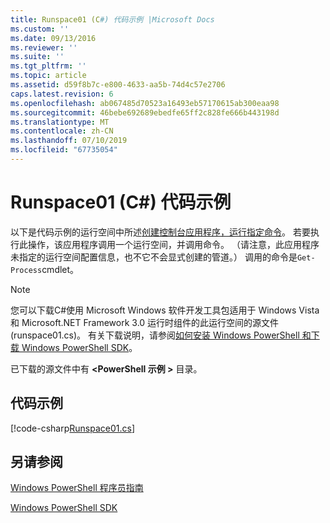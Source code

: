 ```yaml
---
title: Runspace01 (C#) 代码示例 |Microsoft Docs
ms.custom: ''
ms.date: 09/13/2016
ms.reviewer: ''
ms.suite: ''
ms.tgt_pltfrm: ''
ms.topic: article
ms.assetid: d59f8b7c-e800-4633-aa5b-74d4c57e2706
caps.latest.revision: 6
ms.openlocfilehash: ab067485d70523a16493eb57170615ab300eaa98
ms.sourcegitcommit: 46bebe692689ebedfe65ff2c828fe666b443198d
ms.translationtype: MT
ms.contentlocale: zh-CN
ms.lasthandoff: 07/10/2019
ms.locfileid: "67735054"
---
```

# <a name="runspace01-c-code-sample"></a>Runspace01 (C#) 代码示例

以下是代码示例的运行空间中所述[创建控制台应用程序，运行指定命令](/dotnet/csharp/programming-guide/inside-a-program/hello-world-your-first-program)。 若要执行此操作，该应用程序调用一个运行空间，并调用命令。 （请注意，此应用程序未指定的运行空间配置信息，也不它不会显式创建的管道。） 调用的命令是`Get-Process`cmdlet。

> [!NOTE]
> 您可以下载C#使用 Microsoft Windows 软件开发工具包适用于 Windows Vista 和 Microsoft.NET Framework 3.0 运行时组件的此运行空间的源文件 (runspace01.cs)。 有关下载说明，请参阅[如何安装 Windows PowerShell 和下载 Windows PowerShell SDK](/powershell/developer/installing-the-windows-powershell-sdk)。
>
> 已下载的源文件中有 **\<PowerShell 示例 >** 目录。

## <a name="code-sample"></a>代码示例

[!code-csharp[Runspace01.cs](../../powershell-sdk-samples/SDK-2.0/csharp/Runspace01/Runspace01.cs#L11-L62 "Runspace01.cs")]

## <a name="see-also"></a>另请参阅

[Windows PowerShell 程序员指南](./windows-powershell-programmer-s-guide.md)

[Windows PowerShell SDK](../windows-powershell-reference.md)